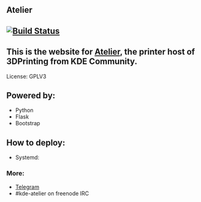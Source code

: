 ## Atelier
[![Build Status](https://travis-ci.org/lays147/WebAtelier.svg?branch=master)](https://travis-ci.org/lays147/WebAtelier)
<br/>
--
This is the website for [Atelier](https://atelier.kde.org), the printer host of 3DPrinting from KDE Community.
<br/>
--
License: GPLV3

## Powered by:
- Python
- Flask
- Bootstrap

## How to deploy:
- Systemd:


### More:
- [Telegram](https://t.me/KDEAtelier)
- #kde-atelier on freenode IRC
